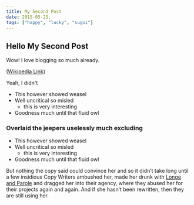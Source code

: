 ```yaml
---
title: My Second Post
date: 2015-05-25,
tags: ["happy", "lucky", "sugoi"]
---
```


## Hello My Second Post

Wow! I love blogging so much already.


([Wikipedia Link](https://en.wikipedia.org/wiki/Salted_duck_egg))

Yeah, I didn't

- This however showed weasel
- Well uncritical so misled
  - this is very interesting
- Goodness much until that fluid owl

### Overlaid the jeepers uselessly much excluding

- This however showed weasel
- Well uncritical so misled
  - this is very interesting
- Goodness much until that fluid owl

But nothing the copy said could convince her and so it didn’t take long until a
few insidious Copy Writers ambushed her, made her drunk with
[Longe and Parole](http://google.com) and dragged her into their agency, where
they abused her for their projects again and again. And if she hasn’t been
rewritten, then they are still using her.